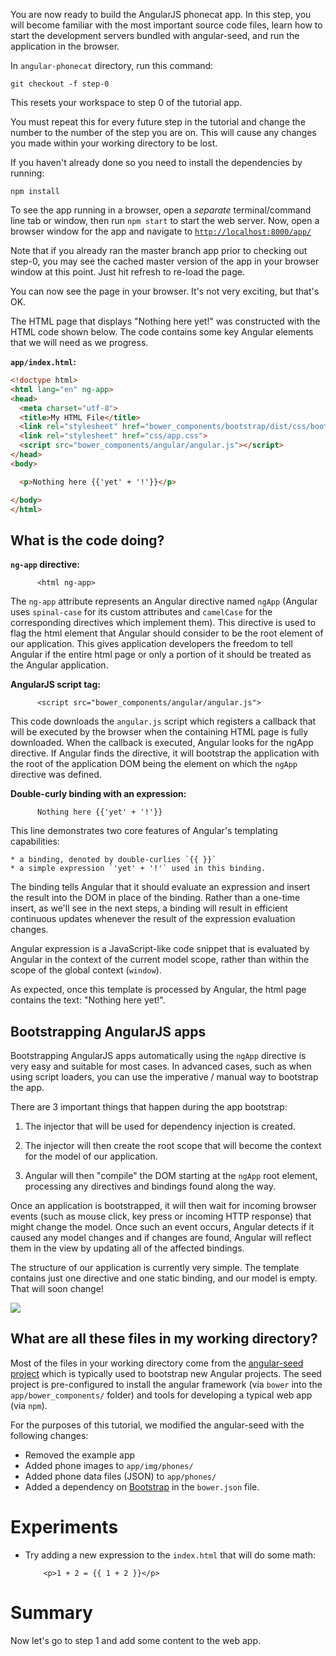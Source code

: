 

You are now ready to build the AngularJS phonecat app. In this step, you will become familiar
with the most important source code files, learn how to start the development servers bundled with
angular-seed, and run the application in the browser.


In `angular-phonecat` directory, run this command:

```
git checkout -f step-0
```


This resets your workspace to step 0 of the tutorial app.

You must repeat this for every future step in the tutorial and change the number to the number of
the step you are on. This will cause any changes you made within your working directory to be lost.

If you haven't already done so you need to install the dependencies by running:

```
npm install
```

To see the app running in a browser, open a *separate* terminal/command line tab or window, then
run `npm start` to start the web server. Now, open a browser window for the app and navigate to
<a href="http://localhost:8000/app/" target="_blank">`http://localhost:8000/app/`</a>

Note that if you already ran the master branch app prior to checking out step-0, you may see the cached
master version of the app in your browser window at this point. Just hit refresh to re-load the page.

You can now see the page in your browser. It's not very exciting, but that's OK.

The HTML page that displays "Nothing here yet!" was constructed with the HTML code shown below.
The code contains some key Angular elements that we will need as we progress.

__`app/index.html`:__

```html
<!doctype html>
<html lang="en" ng-app>
<head>
  <meta charset="utf-8">
  <title>My HTML File</title>
  <link rel="stylesheet" href="bower_components/bootstrap/dist/css/bootstrap.css">
  <link rel="stylesheet" href="css/app.css">
  <script src="bower_components/angular/angular.js"></script>
</head>
<body>

  <p>Nothing here {{'yet' + '!'}}</p>

</body>
</html>
```



## What is the code doing?

**`ng-app` directive:**

          <html ng-app>

  The `ng-app` attribute represents an Angular directive named `ngApp` (Angular uses
  `spinal-case` for its custom attributes and `camelCase` for the corresponding directives
  which implement them).
  This directive is used to flag the html element that Angular should consider to be the root element
  of our application.
  This gives application developers the freedom to tell Angular if the entire html page or only a
  portion of it should be treated as the Angular application.

**AngularJS script tag:**

          <script src="bower_components/angular/angular.js">

  This code downloads the `angular.js` script which registers a callback that will be executed by the
browser when the containing HTML page is fully downloaded. When the callback is executed, Angular
looks for the ngApp directive. If
Angular finds the directive, it will bootstrap the application with the root of the application DOM
being the element on which the `ngApp` directive was defined.

**Double-curly binding with an expression:**

          Nothing here {{'yet' + '!'}}

  This line demonstrates two core features of Angular's templating capabilities:

    * a binding, denoted by double-curlies `{{ }}`
    * a simple expression `'yet' + '!'` used in this binding.

  The binding tells Angular that it should evaluate an expression and insert the result into the
  DOM in place of the binding. Rather than a one-time insert, as we'll see in the next steps, a
  binding will result in efficient continuous updates whenever the result of the expression
  evaluation changes.

  Angular expression is a JavaScript-like code snippet that is
  evaluated by Angular in the context of the current model scope, rather than within the scope of
  the global context (`window`).

  As expected, once this template is processed by Angular, the html page contains the text:
  "Nothing here yet!".

## Bootstrapping AngularJS apps

Bootstrapping AngularJS apps automatically using the `ngApp` directive is very easy and suitable
for most cases. In advanced cases, such as when using script loaders, you can use the
imperative / manual way to bootstrap the app.

There are 3 important things that happen during the app bootstrap:

1. The injector that will be used for dependency injection is created.

2. The injector will then create the root scope that will
   become the context for the model of our application.

3. Angular will then "compile" the DOM starting at the `ngApp` root element, processing any
   directives and bindings found along the way.


Once an application is bootstrapped, it will then wait for incoming browser events (such as mouse
click, key press or incoming HTTP response) that might change the model. Once such an event occurs,
Angular detects if it caused any model changes and if changes are found, Angular will reflect them
in the view by updating all of the affected bindings.

The structure of our application is currently very simple. The template contains just one directive
and one static binding, and our model is empty. That will soon change!

<img class="diagram" src="https://github.com/outlearn-content/angular-tutorial/blob/master/assets/tutorial_00.png">


## What are all these files in my working directory?


Most of the files in your working directory come from the [angular-seed project][angular-seed] which
is typically used to bootstrap new Angular projects. The seed project is pre-configured to install
the angular framework (via `bower` into the `app/bower_components/` folder) and tools for developing
a typical web app (via `npm`).

For the purposes of this tutorial, we modified the angular-seed with the following changes:

* Removed the example app
* Added phone images to `app/img/phones/`
* Added phone data files (JSON) to `app/phones/`
* Added a dependency on [Bootstrap](http://getbootstrap.com) in the `bower.json` file.



# Experiments

* Try adding a new expression to the `index.html` that will do some math:

          <p>1 + 2 = {{ 1 + 2 }}</p>



# Summary

Now let's go to step 1 and add some content to the web app.




[angular-seed]: https://github.com/angular/angular-seed
